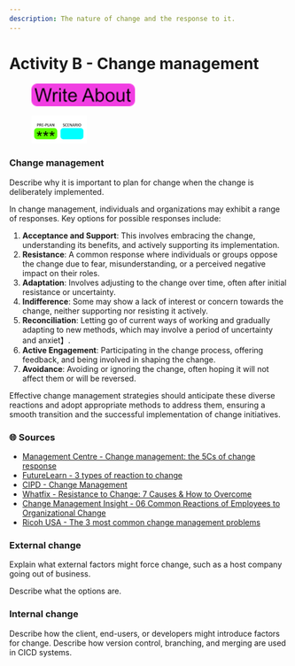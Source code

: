 ```yaml
---
description: The nature of change and the response to it.
---
```


# Activity B - Change management

<div align="left">

<figure><img src=".gitbook/assets/image (92).png" alt=""><figcaption></figcaption></figure>

</div>

<div align="left">

<figure><img src=".gitbook/assets/image (93).png" alt=""><figcaption></figcaption></figure>

</div>

### Change management

Describe why it is important to plan for change when the change is deliberately implemented.

In change management, individuals and organizations may exhibit a range of responses. Key options for possible responses include:

1. **Acceptance and Support**: This involves embracing the change, understanding its benefits, and actively supporting its implementation.
2. **Resistance**: A common response where individuals or groups oppose the change due to fear, misunderstanding, or a perceived negative impact on their roles.
3. **Adaptation**: Involves adjusting to the change over time, often after initial resistance or uncertainty.
4. **Indifference**: Some may show a lack of interest or concern towards the change, neither supporting nor resisting it actively.
5. **Reconciliation**: Letting go of current ways of working and gradually adapting to new methods, which may involve a period of uncertainty and anxiet​​】.
6. **Active Engagement**: Participating in the change process, offering feedback, and being involved in shaping the change.
7. **Avoidance**: Avoiding or ignoring the change, often hoping it will not affect them or will be reversed.

Effective change management strategies should anticipate these diverse reactions and adopt appropriate methods to address them, ensuring a smooth transition and the successful implementation of change initiatives.

### 🌐 Sources

* [Management Centre - Change management: the 5Cs of change response](https://www.managementcentre.co.uk/blog/change-management-the-5cs-of-change-response/)
* [FutureLearn - 3 types of reaction to change](https://www.futurelearn.com/info/courses/leading-and-managing-change/0/steps/32207)
* [CIPD - Change Management](https://www.cipd.org/uk/knowledge/factsheets/change-management-factsheet)
* [Whatfix - Resistance to Change: 7 Causes & How to Overcome](https://whatfix.com/blog/causes-of-resistance-to-change/)
* [Change Management Insight - 06 Common Reactions of Employees to Organizational Change](https://changemanagementinsight.com/06-common-reactions-of-employees-to-organizational-change/)
* [Ricoh USA - The 3 most common change management problems](https://www.ricoh-usa.com/en/insights/articles/the-3-most-common-change-management-problems)

### External change

Explain what external factors might force change, such as a host company going out of business.

Describe what the options are.

### Internal change

Describe how the client, end-users, or developers might introduce factors for change. Describe how version control, branching, and merging are used in CICD systems.
